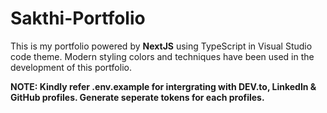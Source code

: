 # Sakthi-Portfolio
This is my portfolio powered by **NextJS** using TypeScript in Visual Studio code theme. Modern styling colors and techniques  have been used in the development of this portfolio.

**NOTE: Kindly refer .env.example for intergrating with DEV.to, LinkedIn & GitHub profiles. Generate seperate tokens for each profiles.**  
